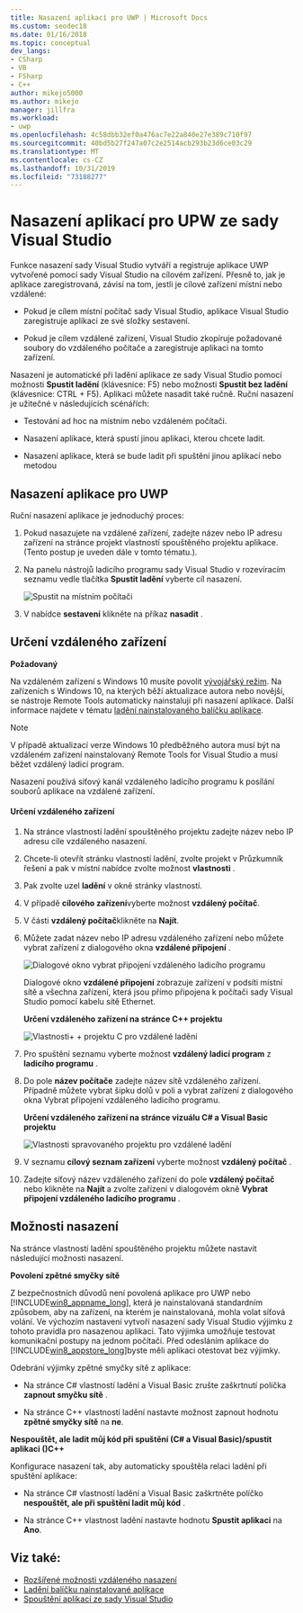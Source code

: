 ```yaml
---
title: Nasazení aplikací pro UWP | Microsoft Docs
ms.custom: seodec18
ms.date: 01/16/2018
ms.topic: conceptual
dev_langs:
- CSharp
- VB
- FSharp
- C++
author: mikejo5000
ms.author: mikejo
manager: jillfra
ms.workload:
- uwp
ms.openlocfilehash: 4c58dbb32ef0a476ac7e22a840e27e389c710f97
ms.sourcegitcommit: 40bd5b27f247a07c2e2514acb293b23d6ce03c29
ms.translationtype: MT
ms.contentlocale: cs-CZ
ms.lasthandoff: 10/31/2019
ms.locfileid: "73188277"
---
```

# <a name="deploy-uwp-apps-from-visual-studio"></a>Nasazení aplikací pro UPW ze sady Visual Studio

Funkce nasazení sady Visual Studio vytváří a registruje aplikace UWP vytvořené pomocí sady Visual Studio na cílovém zařízení. Přesně to, jak je aplikace zaregistrovaná, závisí na tom, jestli je cílové zařízení místní nebo vzdálené:

- Pokud je cílem místní počítač sady Visual Studio, aplikace Visual Studio zaregistruje aplikaci ze své složky sestavení.

- Pokud je cílem vzdálené zařízení, Visual Studio zkopíruje požadované soubory do vzdáleného počítače a zaregistruje aplikaci na tomto zařízení.

Nasazení je automatické při ladění aplikace ze sady Visual Studio pomocí možnosti **Spustit ladění** (klávesnice: F5) nebo možnosti **Spustit bez ladění** (klávesnice: CTRL + F5). Aplikaci můžete nasadit také ručně. Ruční nasazení je užitečné v následujících scénářích:

- Testování ad hoc na místním nebo vzdáleném počítači.

- Nasazení aplikace, která spustí jinou aplikaci, kterou chcete ladit.

- Nasazení aplikace, která se bude ladit při spuštění jinou aplikací nebo metodou

## <a name="BKMK_How_to_deploy_a_Windows_Store_app"></a>Nasazení aplikace pro UWP
 Ruční nasazení aplikace je jednoduchý proces:

1. Pokud nasazujete na vzdálené zařízení, zadejte název nebo IP adresu zařízení na stránce projekt vlastností spouštěného projektu aplikace. (Tento postup je uveden dále v tomto tématu.).

2. Na panelu nástrojů ladicího programu sady Visual Studio v rozevíracím seznamu vedle tlačítka **Spustit ladění** vyberte cíl nasazení.

     ![Spustit na místním počítači](../debugger/media/vsrun_f5_local.png "VSRUN_F5_Local")

3. V nabídce **sestavení** klikněte na příkaz **nasadit** .

## <a name="BKMK_How_to_specify_a_remote_device"></a>Určení vzdáleného zařízení

**Požadovaný**

Na vzdáleném zařízení s Windows 10 musíte povolit [vývojářský režim](/windows/uwp/get-started/enable-your-device-for-development). Na zařízeních s Windows 10, na kterých běží aktualizace autora nebo novější, se nástroje Remote Tools automaticky nainstalují při nasazení aplikace. Další informace najdete v tématu [ladění nainstalovaného balíčku aplikace](../debugger/debug-installed-app-package.md).

> [!NOTE]
> V případě aktualizací verze Windows 10 předběžného autora musí být na vzdáleném zařízení nainstalovaný Remote Tools for Visual Studio a musí běžet vzdálený ladicí program.

Nasazení používá síťový kanál vzdáleného ladícího programu k posílání souborů aplikace na vzdálené zařízení.

#### <a name="to-specify-a-remote-device"></a>Určení vzdáleného zařízení

1. Na stránce vlastností ladění spouštěného projektu zadejte název nebo IP adresu cíle vzdáleného nasazení.

2. Chcete-li otevřít stránku vlastností ladění, zvolte projekt v Průzkumník řešení a pak v místní nabídce zvolte možnost **vlastnosti** .

3. Pak zvolte uzel **ladění** v okně stránky vlastností.

4. V případě **cílového zařízení**vyberte možnost **vzdálený počítač**.

5. V části **vzdálený počítač**klikněte na **Najít**.

6. Můžete zadat název nebo IP adresu vzdáleného zařízení nebo můžete vybrat zařízení z dialogového okna **vzdálené připojení** .

    ![Dialogové okno vybrat připojení vzdáleného ladicího programu](../debugger/media/vsrun_selectremotedebuggerdlg.png "VSRUN_SelectRemoteDebuggerDlg")

    Dialogové okno **vzdálené připojení** zobrazuje zařízení v podsíti místní sítě a všechna zařízení, která jsou přímo připojena k počítači sady Visual Studio pomocí kabelu sítě Ethernet.

   **Určení vzdáleného zařízení na stránce C++ projektu**

   ![Vlastnosti&#43; &#43; projektu C pro vzdálené ladění](../debugger/media/vsrun_cpp_projprop_remote.png "VSRUN_CPP_ProjProp_Remote")

7. Pro spuštění seznamu vyberte možnost **vzdálený ladicí program** z **ladicího programu** .

8. Do pole **název počítače** zadejte název sítě vzdáleného zařízení. Případně můžete vybrat šipku dolů v poli a vybrat zařízení z dialogového okna Vybrat připojení vzdáleného ladicího programu.

   **Určení vzdáleného zařízení na stránce vizuálu C# a Visual Basic projektu**

   ![Vlastnosti spravovaného projektu pro vzdálené ladění](../debugger/media/vsrun_managed_projprop_remote.png "VSRUN_Managed_ProjProp_Remote")

9. V seznamu **cílový seznam zařízení** vyberte možnost **vzdálený počítač** .

10. Zadejte síťový název vzdáleného zařízení do pole **vzdálený počítač** nebo klikněte na **Najít** a zvolte zařízení v dialogovém okně **Vybrat připojení vzdáleného ladicího programu** .

## <a name="BKMK_Deployment_options"></a>Možnosti nasazení

Na stránce vlastností ladění spouštěného projektu můžete nastavit následující možnosti nasazení.

**Povolení zpětné smyčky sítě**

Z bezpečnostních důvodů není povolená aplikace pro UWP nebo [!INCLUDE[win8_appname_long](../debugger/includes/win8_appname_long_md.md)], která je nainstalovaná standardním způsobem, aby na zařízení, na kterém je nainstalovaná, mohla volat síťová volání. Ve výchozím nastavení vytvoří nasazení sady Visual Studio výjimku z tohoto pravidla pro nasazenou aplikaci. Tato výjimka umožňuje testovat komunikační postupy na jednom počítači. Před odesláním aplikace do [!INCLUDE[win8_appstore_long](../debugger/includes/win8_appstore_long_md.md)]byste měli aplikaci otestovat bez výjimky.

Odebrání výjimky zpětné smyčky sítě z aplikace:

- Na stránce C# vlastností ladění a Visual Basic zrušte zaškrtnutí políčka **zapnout smyčku sítě** .

- Na stránce C++ vlastností ladění nastavte možnost zapnout hodnotu **zpětné smyčky sítě** na **ne**.

**Nespouštět, ale ladit můj kód při spuštění (C# a Visual Basic)/spustit aplikaci ()C++**

Konfigurace nasazení tak, aby automaticky spouštěla relaci ladění při spuštění aplikace:

- Na stránce C# vlastností ladění a Visual Basic zaškrtněte políčko **nespouštět, ale při spuštění ladit můj kód** .

- Na stránce C++ vlastnost ladění nastavte hodnotu **Spustit aplikaci** na **Ano**.

## <a name="see-also"></a>Viz také:

- [Rozšířené možnosti vzdáleného nasazení](/windows/uwp/debug-test-perf/deploying-and-debugging-uwp-apps#advanced-remote-deployment-options)
- [Ladění balíčku nainstalované aplikace](../debugger/debug-installed-app-package.md)
- [Spouštění aplikací ze sady Visual Studio](debugging-windows-store-and-windows-universal-apps.md)
